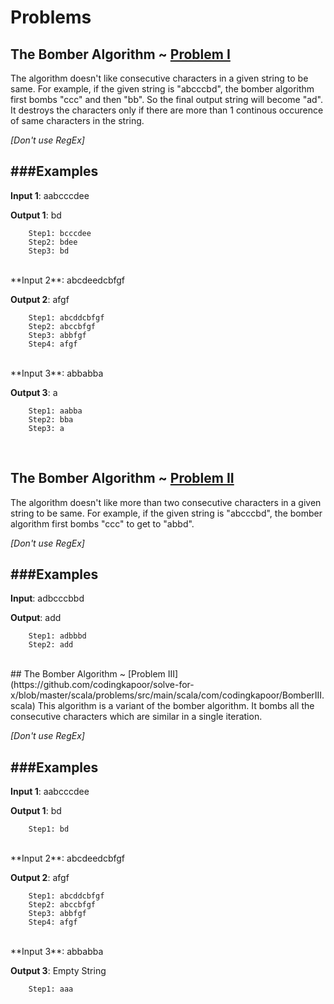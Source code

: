 # Problems

## The Bomber Algorithm ~ [Problem I](https://github.com/codingkapoor/solve-for-x/blob/master/scala/problems/src/main/scala/com/codingkapoor/BomberI.scala)
The algorithm doesn't like consecutive characters in a given string to be same. For example, if the given string is "abcccbd", the bomber algorithm first bombs "ccc" and then "bb". So the final output string will become "ad". It destroys the characters only if there are more than 1 continous occurence of same characters in the string.

*[Don't use RegEx]*

###Examples
-

**Input 1**: aabcccdee

**Output 1**: bd
```
	Step1: bcccdee
	Step2: bdee
	Step3: bd
```
<br/>
**Input 2**: abcdeedcbfgf

**Output 2**: afgf

```
	Step1: abcddcbfgf
	Step2: abccbfgf
	Step3: abbfgf
	Step4: afgf
```
<br/>
**Input 3**: abbabba

**Output 3**: a

```
	Step1: aabba
	Step2: bba
	Step3: a
```
<br/>

## The Bomber Algorithm ~ [Problem II](https://github.com/codingkapoor/solve-for-x/blob/master/scala/problems/src/main/scala/com/codingkapoor/BomberII.scala)
The algorithm doesn't like more than two consecutive characters in a given string to be same. For example, if the given string is "abcccbd", the bomber algorithm first bombs "ccc" to get to "abbd".

*[Don't use RegEx]*

###Examples
-

**Input**: adbcccbbd

**Output**: add
```
	Step1: adbbbd
	Step2: add
```

<br/>
## The Bomber Algorithm ~ [Problem III](https://github.com/codingkapoor/solve-for-x/blob/master/scala/problems/src/main/scala/com/codingkapoor/BomberIII.scala)
This algorithm is a variant of the bomber algorithm. It bombs all the consecutive characters which are similar in a single iteration.

*[Don't use RegEx]*

###Examples
-

**Input 1**: aabcccdee

**Output 1**: bd

```
	Step1: bd
```
<br/>
**Input 2**: abcdeedcbfgf

**Output 2**: afgf

```
	Step1: abcddcbfgf
	Step2: abccbfgf
	Step3: abbfgf
	Step4: afgf
```
<br/>
**Input 3**: abbabba

**Output 3**: Empty String

```
	Step1: aaa
```
